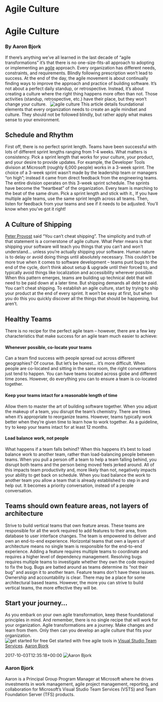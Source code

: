 # Agile Culture

# Agile Culture
### By Aaron Bjork
If there’s anything we’ve all learned in the last decade of “agile
transformations” it’s that there is no one-size-fits-all approach to
adopting or implementing an
[agile](what-is-agile.md) approach.
Every organization has different needs, constraints, and requirements.
Blindly following prescription won’t lead to success.
At the end of the day, the agile movement is about continually finding
ways to improve the approach and practice of building software. It’s not
about a perfect daily standup, or retrospective. Instead, it’s about
creating a culture where the right thing happens more often than not.
Those activities (standup, retrospective, etc.) have their place, but
they won’t change your culture.
 
![agile
culture](_img/agile-culture.png)
This article details foundational elements that every organization needs
to create an agile mindset and culture. They should not be followed
blindly, but rather apply what makes sense to your environment.
## Schedule and Rhythm
First off, there is no perfect sprint length. Teams have been successful
with lots of different sprint lengths ranging from 1-4 weeks. What
matters is consistency.
Pick a sprint length that works for your culture, your product, and your
desire to provide updates. For example, the Developer Tools division at
Microsoft (roughly 6,000 people) works in a 3-week sprint. The choice of
a 3-week sprint wasn’t made by the leadership team or managers “on
high”; instead it came from direct feedback from the engineering
teams. The entire division operates on this 3-week sprint schedule. The
sprints have become the “heartbeat” of the organization. Every team is
marching to the beat of the same drum.
Pick a sprint length and stick with it., If you have multiple agile
teams, use the same sprint length across all teams. Then, listen for
feedback from your teams and see if it needs to be adjusted. You’ll know
when you’ve got it right\!
## A Culture of Shipping
[Peter Provost](https://twitter.com/pprovost) said “You can’t cheat
shipping”. The simplicity and truth of that statement is a cornerstone
of agile culture. What Peter means is that shipping your software will
teach you things that you can’t and won’t understand… unless you’re
actually shipping your software.
Human nature is to delay or avoid doing things until absolutely
necessary. This couldn’t be more true when it comes to software
development – teams punt bugs to the end of the cycle, don’t think about
setup & upgrade until their forced to, and typically avoid things like
localization and accessibility wherever possible. When this pattern
emerges, teams are building up technical debt that will need to be paid
down at a later time. But shipping demands all debt be paid. You can’t
cheat shipping. To establish an agile culture, start by trying to ship
your product at the end of every sprint. It won’t be easy at first, but
when you do this you quickly discover all the things that should be
happening, but aren’t.
## Healthy Teams
There is no recipe for the perfect agile team – however, there are a few
key characteristics that make success for an agile team much easier to
achieve:
#### Whenever possible, co-locate your teams
Can a team find success with people spread out across different
geographies? Of course. But let’s be honest… it’s more difficult. When
people are co-located and sitting in the same room, the right
conversations just tend to happen. You can have teams located across
globe and different time zones. However, do everything you can to ensure
a team is co-located together.
#### Keep your teams intact for a reasonable length of time
Allow them to master the art of building software together. When you
adjust the makeup of a team, you disrupt the team’s chemistry. There are
times when it’s appropriate to reorganize teams. However, teams
typically work better when they’re given time to learn how to work
together. As a guideline, try to keep your teams intact for at least 12
months.
#### Load balance work, not people
What happens if a team falls behind? When this happens it’s best to load
balance work to another team, rather than load-balancing people between
teams. When you pull a person off a team to help a team falling behind,
you disrupt both teams and the person being moved feels jerked around.
All of this impacts team productivity and, more likely than not,
negatively impacts your ability to get back on schedule.
When you load balance the work to another team you allow a team that is
already established to step in and help out. It becomes a priority
conversation, instead of a people conversation.
## Teams should own feature areas, not layers of architecture
Strive to build vertical teams that own feature areas. These teams are
responsible for all the work required to add features to their area,
from database to user interface changes. The team is empowered to
deliver and own an end-to-end experience.
Horizontal teams that own a layers of architecture means no single team
is responsible for the end-to-end experience. Adding a feature requires
multiple teams to coordinate and requires a higher level of dependency
management. Resolving bugs requires multiple teams to investigate
whether they own the code required to fix the bug. Bugs are batted
around as teams determine its “not their bug” and assign it to another
team.
Feature teams don’t have these issues. Ownership and accountability is
clear. There may be a place for some architectural based teams. However,
the more you can strive to build vertical teams, the more effective they
will be.
## Start your journey…
As you embark on your own agile transformation, keep these foundational
principles in mind. And remember, there is no single recipe that will
work for your organization. Agile transformations are a journey. Make
changes and learn from them. Only then can you develop an agile culture
that fits your organization.
   
![get started for
free](_img/AgileGetStartedForFree_32x.png)
Get started with free agile tools in [Visual Studio Team
Services](https://www.visualstudio.com/team-services/agile-tools).
  [Aaron
Bjork](https://www.visualstudio.com/author/abjork/ "Posts by Aaron Bjork")
  
2017-10-03T12:35:18+00:00 
![Aaron
Bjork](_img/Aaron-Bjork_avatar_1472225238.jpg)
### Aaron Bjork
Aaron is a Principal Group Program Manager at Microsoft where he drives
investments in work management, agile project management, reporting, and
collaboration for Microsoft’s Visual Studio Team Services (VSTS) and
Team Foundation Server (TFS) products.